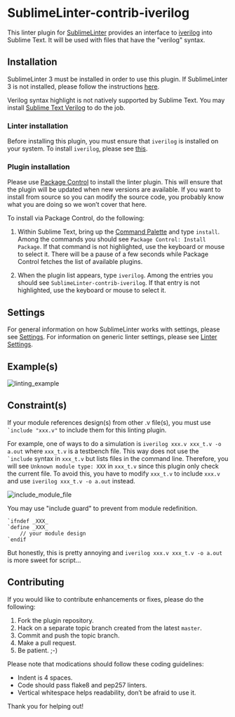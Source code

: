 SublimeLinter-contrib-iverilog
==============================

This linter plugin for [SublimeLinter](http://sublimelinter.readthedocs.org) provides an interface to [iverilog](http://iverilog.wikia.com/wiki/Main_Page) into Sublime Text.
It will be used with files that have the "verilog" syntax.

## Installation
SublimeLinter 3 must be installed in order to use this plugin.
If SublimeLinter 3 is not installed, please follow the instructions [here](http://sublimelinter.readthedocs.org/en/latest/installation.html).

Verilog syntax highlight is not natively supported by Sublime Text.
You may install [Sublime Text Verilog](https://sublime.wbond.net/packages/Verilog) to do the job.

### Linter installation
Before installing this plugin, you must ensure that `iverilog` is installed on your system.
To install `iverilog`, please see [this](http://iverilog.wikia.com/wiki/Installation_Guide).

### Plugin installation
Please use [Package Control](https://sublime.wbond.net/installation) to install the linter plugin.
This will ensure that the plugin will be updated when new versions are available.
If you want to install from source so you can modify the source code, you probably know what you are doing so we won’t cover that here.

To install via Package Control, do the following:

1. Within Sublime Text, bring up the [Command Palette](http://docs.sublimetext.info/en/sublime-text-3/extensibility/command_palette.html) and type `install`.
   Among the commands you should see `Package Control: Install Package`.
   If that command is not highlighted, use the keyboard or mouse to select it.
   There will be a pause of a few seconds while Package Control fetches the list of available plugins.

1. When the plugin list appears, type `iverilog`. Among the entries you should see `SublimeLinter-contrib-iverilog`.
   If that entry is not highlighted, use the keyboard or mouse to select it.

## Settings
For general information on how SublimeLinter works with settings, please see [Settings](http://sublimelinter.readthedocs.org/en/latest/settings.html).
For information on generic linter settings, please see [Linter Settings](http://sublimelinter.readthedocs.org/en/latest/linter_settings.html).

## Example(s)
![linting_example](https://raw.githubusercontent.com/jfcherng/SublimeLinter-contrib-iverilog/gh-pages/images/linting_example.png)

## Constraint(s)
If your module references design(s) from other .v file(s), you must use `` `include "xxx.v"`` to include them for this linting plugin.

For example, one of ways to do a simulation is `iverilog xxx.v xxx_t.v -o a.out` where `xxx_t.v` is a testbench file.
This way does not use the `` `include`` syntax in `xxx_t.v` but lists files in the command line.
Therefore, you will see ``Unknown module type: XXX`` in `xxx_t.v` since this plugin only check the current file.
To avoid this, you have to modify `xxx_t.v` to include `xxx.v` and use `iverilog xxx_t.v -o a.out` instead.

![include_module_file](http://jfcherng.github.io/SublimeLinter-contrib-iverilog/images/include_module_file.png)

You may use "include guard" to prevent from module redefinition.

    `ifndef _XXX_
    `define _XXX_
        // your module design
    `endif

But honestly, this is pretty annoying and `iverilog xxx.v xxx_t.v -o a.out` is more sweet for script...

## Contributing
If you would like to contribute enhancements or fixes, please do the following:

1. Fork the plugin repository.
1. Hack on a separate topic branch created from the latest `master`.
1. Commit and push the topic branch.
1. Make a pull request.
1. Be patient.  ;-)

Please note that modications should follow these coding guidelines:

- Indent is 4 spaces.
- Code should pass flake8 and pep257 linters.
- Vertical whitespace helps readability, don’t be afraid to use it.

Thank you for helping out!
